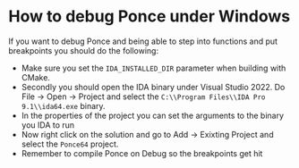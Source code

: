 # How to debug Ponce under Windows
If you want to debug Ponce and being able to step into functions and put breakpoints you should do the following:

- Make sure you set the `IDA_INSTALLED_DIR` parameter when building with CMake.
- Secondly you should open the IDA binary under Visual Studio 2022. Do File -> Open -> Project and select the `C:\\Program Files\\IDA Pro 9.1\\ida64.exe` binary.
- In the properties of the project you can set the arguments to the binary you IDA to run
- Now right click on the solution and go to Add -> Exixting Project and select the `Ponce64` project.
- Remember to compile Ponce on Debug so the breakpoints get hit
